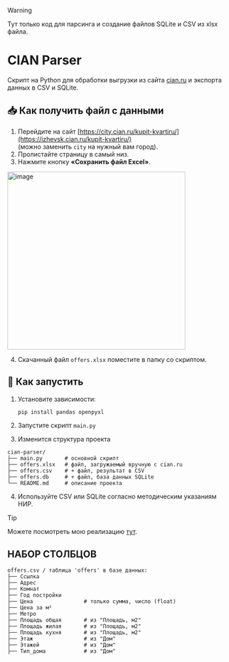 > [!WARNING]
> Тут только код для парсинга и создание файлов SQLite и CSV из xlsx файла.

# CIAN Parser

Скрипт на Python для обработки выгрузки из сайта [cian.ru](https://cian.ru) и экспорта данных в CSV и SQLite.

## 📥 Как получить файл с данными

1. Перейдите на сайт [https://city.cian.ru/kupit-kvartiru/](https://izhevsk.cian.ru/kupit-kvartiru/)  
   (можно заменить `city` на нужный вам город).
2. Пролистайте страницу в самый низ.
3. Нажмите кнопку **«Сохранить файл Excel»**.
<img src="https://github.com/user-attachments/assets/28de8aea-1d03-4d13-ab86-0c3c274dd93b" alt="image" width="400">

4. Скачанный файл `offers.xlsx` поместите в папку со скриптом.

## 🚀 Как запустить

1. Установите зависимости:
   ```bash
   pip install pandas openpyxl

2. Запустите скрипт `main.py` 

   
3. Изменится структура проекта
``` shell
cian-parser/
├── main.py       # основной скрипт
├── offers.xlsx   # файл, загружаемый вручную с cian.ru
├── offers.csv    # + файл, результат в CSV
├── offers.db     # + файл, база данных SQLite
└── README.md     # описание проекта
```

4. Используйте CSV или SQLite согласно методическим указаниям НИР. 

> [!TIP]
> Можете посмотреть мою реализацию [тут](https://github.com/AniCatPro/NIR).

##  НАБОР СТОЛБЦОВ
``` shell
offers.csv / таблица 'offers' в базе данных:
├── Ссылка
├── Адрес
├── Комнат
├── Год постройки
├── Цена                # только сумма, число (float)
├── Цена за м²
├── Метро
├── Площадь общая       # из "Площадь, м2"
├── Площадь жилая       # из "Площадь, м2"
├── Площадь кухня       # из "Площадь, м2"
├── Этаж                # из "Дом"
├── Этажей              # из "Дом"
├── Тип_дома            # из "Дом"
```
